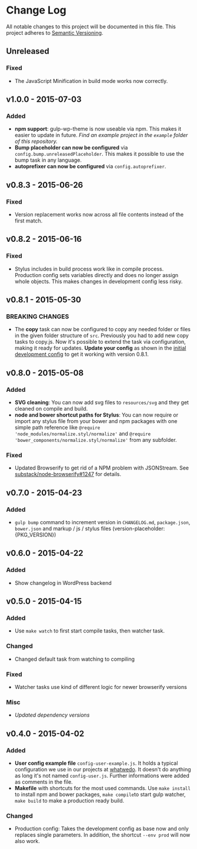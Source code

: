 # Change Log
All notable changes to this project will be documented in this file.
This project adheres to [Semantic Versioning](http://semver.org/).

## Unreleased
### Fixed
- The JavaScript Minification in build mode works now correctly.

## v1.0.0 - 2015-07-03
### Added
- **npm support**: gulp-wp-theme is now useable via npm. This makes it easier to
  update in future. *Find an example project in the `example` folder of this
  repository.*
- **Bump placeholder can now be configured** via `config.bump.unreleasedPlaceholder`.
  This makes it possible to use the bump task in any language.
- **autoprefixer can now be configured** via `config.autoprefixer`.

## v0.8.3 - 2015-06-26
### Fixed
- Version replacement works now across all file contents instead of the first match.

## v0.8.2 - 2015-06-16
### Fixed
- Stylus includes in build process work like in compile process. Production config sets variables directly and does no longer assign whole objects. This makes changes in development config less risky.

## v0.8.1 - 2015-05-30
### BREAKING CHANGES
- The **copy** task can now be configured to copy any needed folder or files in the given folder structure of `src`. Previously you had to add new copy tasks to copy.js. Now it's possible to extend the task via configuration, making it ready for updates. **Update your config** as shown in the [initial development config](https://github.com/whatwedo/gulp-wp-theme/blob/v0.8.1/gulp/config-development.js#L49) to get it working with version 0.8.1.

## v0.8.0 - 2015-05-08
### Added
- **SVG cleaning**: You can now add svg files to `resources/svg` and they get cleaned on compile and build.
- **node and bower shortcut paths for Stylus**: You can now require or import any stylus file from your bower and npm packages with one simple path reference like `@require 'node_modules/normalize.styl/normalize'` and `@require 'bower_components/normalize.styl/normalize'` from any subfolder.

### Fixed
- Updated Browserify to get rid of a NPM problem with JSONStream. See [substack/node-browserify#1247](https://github.com/substack/node-browserify/pull/1247) for details.

## v0.7.0 - 2015-04-23
### Added
- `gulp bump` command to increment version in `CHANGELOG.md`, `package.json`, `bower.json` and markup / js / stylus files (version-placeholder: {PKG_VERSION})

## v0.6.0 - 2015-04-22
### Added
- Show changelog in WordPress backend

## v0.5.0 - 2015-04-15
### Added
- Use `make watch` to first start compile tasks, then watcher task.

### Changed
- Changed default task from watching to compiling

### Fixed
- Watcher tasks use kind of different logic for newer browserify versions

### Misc
- *Updated dependency versions*

## v0.4.0 - 2015-04-02
### Added
- **User config example file** `config-user-example.js`. It holds a typical configuration we use in our projects at [whatwedo](https://whatwedo.ch). It doesn't do anything as long it's not named `config-user.js`. Further informations were added as comments in the file.
- **Makefile** with shortcuts for the most used commands. Use ```make install``` to install npm and bower packages, ```make compile```to start gulp watcher, ```make build``` to make a production ready build.

### Changed
- Production config: Takes the development config as base now and only replaces single parameters. In addition, the shortcut ```--env prod``` will now also work.
